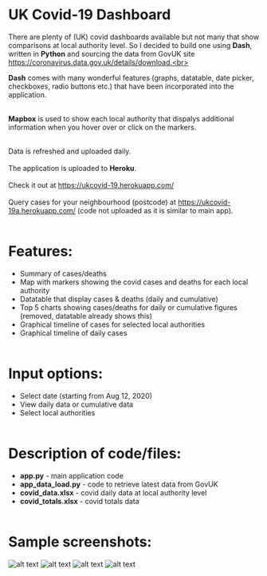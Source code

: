 # UK Covid-19 Dashboard
There are plenty of (UK) covid dashboards available but not many that show comparisons at local authority level. So I decided to build one using **Dash**, written in **Python** and sourcing the data from GovUK site https://coronavirus.data.gov.uk/details/download.<br><br>

**Dash** comes with many wonderful features (graphs, datatable, date picker, checkboxes, radio buttons etc.) that have been incorporated into the application.<br><br>

**Mapbox** is used to show each local authority that dispalys additional information when you hover over or click on the markers.<br><br>

Data is refreshed and uploaded daily.<br><br>
The application is uploaded to **Heroku**.<br><br>
Check it out at https://ukcovid-19.herokuapp.com/<br><br>
Query cases for your neighbourhood (postcode) at https://ukcovid-19a.herokuapp.com/ (code not uploaded as it is similar to main app).<br><br>

# Features:
- Summary of cases/deaths
- Map with markers showing the covid cases and deaths for each local authority
- Datatable that display cases & deaths (daily and cumulative)
- Top 5 charts showing cases/deaths for daily or cumulative figures (removed, datatable already shows this)
- Graphical timeline of cases for selected local authorities
- Graphical timeline of daily cases<br><br>

# Input options:
- Select date (starting from Aug 12, 2020)
- View daily data or cumulative data
- Select local authorities<br><br>

# Description of code/files:
 - **app.py** - main application code
 - **app_data_load.py** - code to retrieve latest data from GovUK
 - **covid_data.xlsx** - covid daily data at local authority level
 - **covid_totals.xlsx** - covid totals data<br><br>

# Sample screenshots:
![alt text](https://github.com/waiky8/ukcovid-19/blob/main/screenshot_1.jpg)
![alt text](https://github.com/waiky8/ukcovid-19/blob/main/screenshot_2.jpg)
![alt text](https://github.com/waiky8/ukcovid-19/blob/main/screenshot_3.jpg)
![alt text](https://github.com/waiky8/ukcovid-19/blob/main/screenshot_4.jpg)
